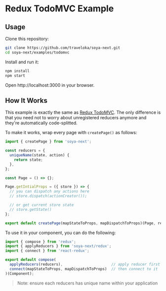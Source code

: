 # Redux TodoMVC Example

## Usage

Clone this repository:

```bash
git clone https://github.com/traveloka/soya-next.git
cd soya-next/examples/todomvc
```

Install and run it:

```bash
npm install
npm start
```

Open http://localhost:3000 in your browser.

## How It Works

This example is exactly the same as [Redux TodoMVC](https://github.com/reactjs/redux/tree/master/examples/todomvc).
The only difference is that you need not to worry about unregistered reducers anymore and they're automatically code-splitted.

To make it works, wrap every page with `createPage()` as follows:

```js
import { createPage } from 'soya-next';

const reducers = {
  uniqueName(state, action) {
    return state;
  },
};

const Page = () => {};

Page.getIntialProps = ({ store }) => {
  // you can dispatch any actions here
  // store.dispatch(actionCreator());

  // or get current store state
  // store.getState()
};

export default createPage(mapStateToProps, mapDispatchToProps)(Page, reducers);
```

To use it in your component, you can do the following:

```js
import { compose } from 'redux';
import { applyReducers } from 'soya-next/redux';
import { connect } from 'react-redux';

export default compose(
  applyReducers(reducers),                      // apply reducer first
  connect(mapStateToProps, mapDispatchToProps)  // then connect to it
)(Component);
```

> Note: ensure each reducers has unique name within your application

